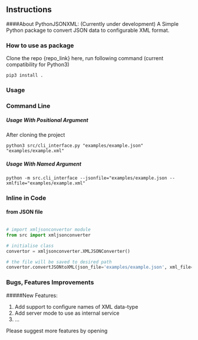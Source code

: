## Instructions 

####About PythonJSONXML:
(Currently under development)
A Simple Python package to convert JSON data to configurable XML format.

### How to use as package 

Clone the repo {repo_link} here, run following command (current compatibility for Python3) 

```
pip3 install . 
```

### Usage

### Command Line

##### Usage With Positional Argument

After cloning the project

```
python3 src/cli_interface.py "examples/example.json" "examples/example.xml"
```

##### Usage With Named Argument

```
python -m src.cli_interface --jsonfile="examples/example.json --xmlfile="examples/example.xml"
```

### Inline in Code

#### from JSON file 

```python

# import xmljsonconvertor module
from src import xmljsonconverter

# initialise class
convertor = xmljsonconverter.XMLJSONConverter()

# the file will be saved to desired path
convertor.convertJSONtoXML(json_file='examples/example.json', xml_file='xamples/example.xml')

```

### Bugs, Features Improvements

#####New Features:
1. Add support to configure names of XML data-type
2. Add server mode to use as internal service
3. ...

Please suggest more features by opening
